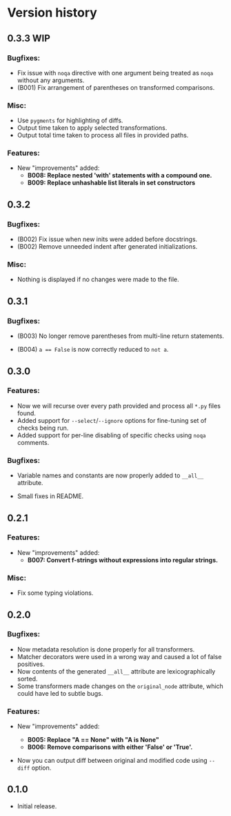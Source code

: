 # Version history



## 0.3.3 WIP

### Bugfixes:

* Fix issue with `noqa` directive with one argument being treated as `noqa` without any arguments.
* (B001) Fix arrangement of parentheses on transformed comparisons. 

### Misc:

* Use `pygments` for highlighting of diffs.
* Output time taken to apply selected transformations.
* Output total time taken to process all files in provided paths.

### Features:

* New "improvements" added:
  * **B008: Replace nested 'with' statements with a compound one.**
  * **B009: Replace unhashable list literals in set constructors**

## 0.3.2

### Bugfixes:

* (B002) Fix issue when new inits were added before docstrings.
* (B002) Remove unneeded indent after generated initializations.

### Misc:

* Nothing is displayed if no changes were made to the file.



## 0.3.1

### Bugfixes:

* (B003) No longer remove parentheses from multi-line return statements.

* (B004) `a == False` is now correctly reduced to `not a`.

  

## 0.3.0

### Features:

* Now we will recurse over every path provided and process all `*.py` files found.
* Added support for `--select`/`--ignore` options for fine-tuning set of checks being run.
* Added support for per-line disabling of specific checks using `noqa` comments.

### Bugfixes:

* Variable names and constants are now properly added to `__all__` attribute.

* Small fixes in README.

  

## 0.2.1

### Features:

* New "improvements" added:
  * **B007: Convert f-strings without expressions into regular strings.**

### Misc:

* Fix some typing violations.

  

## 0.2.0

### Bugfixes:

* Now metadata resolution is done properly for all transformers.
* Matcher decorators were used in a wrong way and caused a lot of false positives.
* Now contents of the generated `__all__` attribute are lexicographically sorted.
* Some transformers made changes on the `original_node` attribute, which could have led to subtle bugs.

### Features:

* New "improvements" added:
  * **B005: Replace "A == None" with "A is None"**
  * **B006: Remove comparisons with either 'False' or 'True'.**
  
* Now you can output diff between original and modified code using `--diff` option.

  

## 0.1.0

- Initial release.